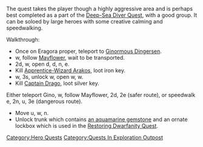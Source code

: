 The quest takes the player though a highly aggressive area and is
perhaps best completed as a part of the [Deep-Sea Diver
Quest](Deep-Sea_Diver_Quest "wikilink"), with a good group. It can be
soloed by large heroes with some creative calming and speedwalking.

Walkthrough:

-   Once on Eragora proper, teleport to [Ginormous
    Dingersen](Ginormous_Dingersen "wikilink").
-   w, follow [Mayflower](Mayflower "wikilink"), wait to be transported.
-   2d, w, open d, d, n, e.
-   Kill [Apprentice-Wizard
    Arakos](Apprentice-Wizard_Arakos "wikilink"), loot iron key.
-   w, 3s, unlock w, open w, w.
-   Kill [Captain Drago](Captain_Drago "wikilink"), loot silver key.

Either teleport Gino, w, follow Mayflower, 2d, 2e (safer route), or
speedwalk e, 2n, u, 3e (dangerous route).

-   Move u, w, n.
-   Unlock trunk which contains [an aquamarine
    gemstone](Aquamarine_Gemstone.md "wikilink") and an ornate lockbox
    which is used in the [Restoring Dwarfanity
    Quest](Restoring_Dwarfanity_Quest "wikilink").

[Category:Hero Quests](Category:Hero_Quests "wikilink") [Category:Quests
In Exploration
Outpost](Category:Quests_In_Exploration_Outpost "wikilink")
